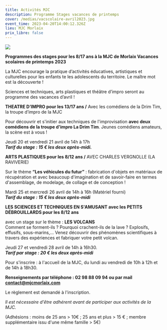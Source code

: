 ```yaml
---
title: Activités MJC
description: Programme Stages vacances de printemps
cover: /medias/vacscolaire-avril2023.jpg
event_time: 2023-04-20T14:00:12.326Z
lieu: MJC Morlaix
prix_libre: false
---
```

![](/medias/vacscolaire-avril2023.jpg)

**Programmes des stages pour les 8/17 ans à la MJC de Morlaix Vacances scolaires de printemps 2023**

La MJC encourage la pratique d’activités éducatives, artistiques et culturelles pour les enfants te les adolescents du territoire. Le maître mot est la découverte !

Sciences et techniques, arts plastiques et théâtre d’impro seront au programme des vacances d’avril !



**THEATRE D’IMPRO pour les 13/17 ans /** Avec les comédiens de la Drim Tim, la troupe d’impro de la MJC

Pour découvrir et s'initier aux techniques de l'improvisation **avec deux comédiens de la troupe d'impro La Drim Tim**. Jeunes comédiens amateurs, la scène est à vous !

Jeudi 20 et vendredi 21 avril de 14h à 17h\
***Tarif du stage : 15 € les deux après-midi.***



**ARTS PLASTIQUES pour les 8/12 ans /** AVEC CHARLES VERGNOLLE (LA RAVIVERIE)

Sur le thème **“Les véhicules du futur”** : fabrication d'objets en matériaux de récupération et avec beaucoup d'imagination et de savoir-faire en termes d'assemblage, de modelage, de collage et de conception !

Mardi 25 et mercredi 26 avril de 14h à 16h (Matériel fourni)\
***Tarif du stage : 15 € les deux après-midi***



**LES SCIENCES ET TECHNIQUES EN S'AMUSANT avec les PETITS DÉBROUILLARDS pour les 8/12 ans**

avec un stage sur le thème : **LES VOLCANS**\
Comment se forment-ils ? Pourquoi crachent-ils de la lave ? Explosifs, effusifs, sous-marins,… Venez découvrir des phénomènes scientifiques à travers des expériences et fabriquer votre petit volcan.

Jeudi 27 et vendredi 28 avril de 14h à 16h30.\
***Tarif par stage : 20 € les deux après-midi***



Pour s'inscrire : à l'accueil de la MJC, du lundi au vendredi de 10h à 12h et de 14h à 18h30.

**Renseignements par téléphone : 02 98 88 09 94 ou par mail contact@mjcmorlaix.com**

Le règlement est demandé à l'inscription.



*Il est nécessaire d'être adhérent avant de participer aux activités de la MJC.*

(Adhésions : moins de 25 ans > 10€ ; 25 ans et plus > 15 € ; membre supplémentaire issu d'une même famille > 5€)